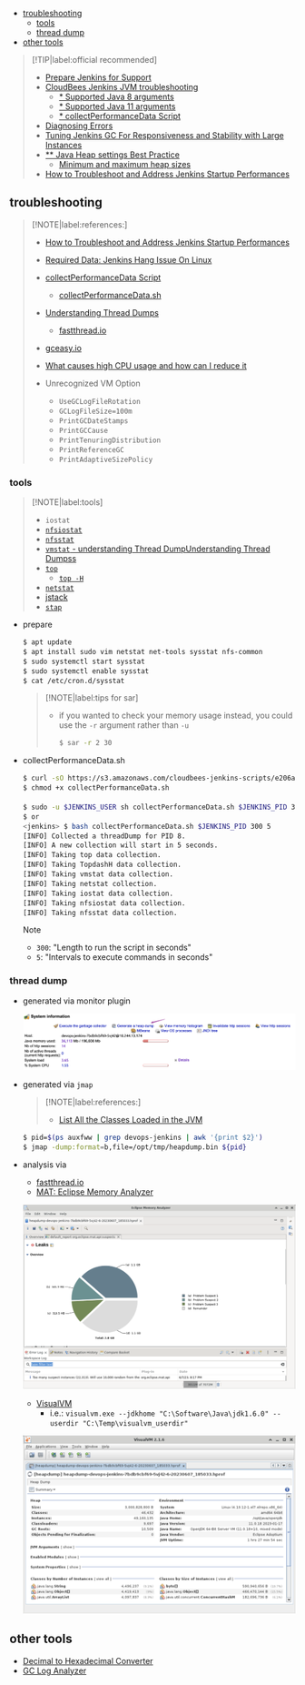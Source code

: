 <!-- START doctoc generated TOC please keep comment here to allow auto update -->
<!-- DON'T EDIT THIS SECTION, INSTEAD RE-RUN doctoc TO UPDATE -->

- [troubleshooting](#troubleshooting)
  - [tools](#tools)
  - [thread dump](#thread-dump)
- [other tools](#other-tools)

<!-- END doctoc generated TOC please keep comment here to allow auto update -->

> [!TIP|label:official recommended]
> - [Prepare Jenkins for Support](https://docs.cloudbees.com/docs/cloudbees-ci-kb/latest/best-practices/prepare-jenkins-for-support)
> - [CloudBees Jenkins JVM troubleshooting](https://docs.cloudbees.com/docs/cloudbees-ci/latest/jvm-troubleshooting/)
>   - [* Supported Java 8 arguments](https://docs.cloudbees.com/docs/cloudbees-ci/latest/jvm-troubleshooting/#java8-arguments)
>   - [* Supported Java 11 arguments](https://docs.cloudbees.com/docs/cloudbees-ci/latest/jvm-troubleshooting/#java11-arguments)
>   - [* collectPerformanceData Script](https://docs.cloudbees.com/docs/cloudbees-ci/latest/jvm-troubleshooting/#running-collectPerformanceData)
> - [Diagnosing Errors](https://www.jenkins.io/doc/book/troubleshooting/diagnosing-errors/)
> - [Tuning Jenkins GC For Responsiveness and Stability with Large Instances](https://www.jenkins.io/blog/2016/11/21/gc-tuning/)
> - [** Java Heap settings Best Practice](https://docs.cloudbees.com/docs/cloudbees-ci-kb/latest/best-practices/jvm-memory-settings-best-practice)
>   - [Minimum and maximum heap sizes](https://docs.cloudbees.com/docs/cloudbees-ci/latest/jvm-troubleshooting/#_minimum_and_maximum_heap_sizes)
> - [How to Troubleshoot and Address Jenkins Startup Performances](https://docs.cloudbees.com/docs/cloudbees-ci-kb/latest/troubleshooting-guides/jenkins-startup-performances)

## troubleshooting

> [!NOTE|label:references:]
> - [How to Troubleshoot and Address Jenkins Startup Performances](https://docs.cloudbees.com/docs/cloudbees-ci-kb/latest/troubleshooting-guides/jenkins-startup-performances)
> - [Required Data: Jenkins Hang Issue On Linux](https://docs.cloudbees.com/docs/cloudbees-ci-kb/latest/required-data/required-data-hang-issue-on-linux-cjp)
> - [collectPerformanceData Script](https://docs.cloudbees.com/docs/cloudbees-ci/latest/jvm-troubleshooting/#running-collectPerformanceData)
>   - [collectPerformanceData.sh](https://s3.amazonaws.com/cloudbees-jenkins-scripts/e206a5-linux/collectPerformanceData.sh)
> - [Understanding Thread Dumps](https://docs.cloudbees.com/docs/cloudbees-ci/latest/jvm-troubleshooting/#_understanding_thread_dumps)
>   - [fastthread.io](https://fastthread.io/)
> - [gceasy.io](https://gceasy.io/)
> - [What causes high CPU usage and how can I reduce it](https://pc.net/helpcenter/answers/reduce_high_cpu_usage)
>
> - Unrecognized VM Option
>   - `UseGCLogFileRotation`
>   - `GCLogFileSize=100m`
>   - `PrintGCDateStamps`
>   - `PrintGCCause`
>   - `PrintTenuringDistribution`
>   - `PrintReferenceGC`
>   - `PrintAdaptiveSizePolicy`

### tools

> [!NOTE|label:tools]
> - `iostat`
> - [`nfsiostat`](https://docs.cloudbees.com/docs/cloudbees-ci/latest/jvm-troubleshooting/#_nfsiostat)
> - [`nfsstat`](https://docs.cloudbees.com/docs/cloudbees-ci/latest/jvm-troubleshooting/#_nfsstat)
> - [`vmstat` - understanding Thread DumpUnderstanding Thread Dumpss](https://docs.cloudbees.com/docs/cloudbees-ci/latest/jvm-troubleshooting/#_vmstat)
> - [`top`](https://docs.cloudbees.com/docs/cloudbees-ci/latest/jvm-troubleshooting/#_top)
>   - [`top -H`](https://docs.cloudbees.com/docs/cloudbees-ci/latest/jvm-troubleshooting/#_top_h)
> - [`netstat`](https://docs.cloudbees.com/docs/cloudbees-ci/latest/jvm-troubleshooting/#_netstat)
> - [jstack](https://docs.cloudbees.com/docs/cloudbees-ci/latest/jvm-troubleshooting/#_jstack)
> - [`stap`](https://man7.org/linux/man-pages/man1/stap.1.html)

- prepare
  ```bash
  $ apt update
  $ apt install sudo vim netstat net-tools sysstat nfs-common
  $ sudo systemctl start sysstat
  $ sudo systemctl enable sysstat
  $ cat /etc/cron.d/sysstat
  ```

  > [!NOTE|label:tips for sar]
  > - if you wanted to check your memory usage instead, you could use the `-r` argument rather than `-u`
  >   ```bash
  >   $ sar -r 2 30
  >   ```

- collectPerformanceData.sh
  ```bash
  $ curl -sO https://s3.amazonaws.com/cloudbees-jenkins-scripts/e206a5-linux/collectPerformanceData.sh
  $ chmod +x collectPerformanceData.sh

  $ sudo -u $JENKINS_USER sh collectPerformanceData.sh $JENKINS_PID 300 5
  $ or
  <jenkins> $ bash collectPerformanceData.sh $JENKINS_PID 300 5
  [INFO] Collected a threadDump for PID 8.
  [INFO] A new collection will start in 5 seconds.
  [INFO] Taking top data collection.
  [INFO] Taking TopdashH data collection.
  [INFO] Taking vmstat data collection.
  [INFO] Taking netstat collection.
  [INFO] Taking iostat data collection.
  [INFO] Taking nfsiostat data collection.
  [INFO] Taking nfsstat data collection.
  ```

  > [!NOTE]
  > - `300`: "Length to run the script in seconds"
  > - `5`: "Intervals to execute commands in seconds"


### thread dump

- generated via monitor plugin

  ![generate heap dump](../screenshot/jenkins/heap-dump-jenkins.png)

- generated via `jmap`

  > [!NOTE|label:references:]
  > - [List All the Classes Loaded in the JVM](https://www.baeldung.com/jvm-list-all-classes-loaded)

  ```bash
  $ pid=$(ps auxfww | grep devops-jenkins | awk '{print $2}')
  $ jmap -dump:format=b,file=/opt/tmp/heapdump.bin ${pid}
  ```

- analysis via
  - [fastthread.io](https://fastthread.io/)
  - [MAT: Eclipse Memory Analyzer](https://www.eclipse.org/mat/)

   ![Eclipse Memory Analyzer](../screenshot/jenkins/dump-viewer-eclipse_memory_analyzer.png)

  - [VisualVM](https://visualvm.github.io/)
    - i.e.: `visualvm.exe --jdkhome "C:\Software\Java\jdk1.6.0" --userdir "C:\Temp\visualvm_userdir"`

   ![VisualVM](../screenshot/jenkins/dump-viewer-visualvm.png)

## other tools
- [Decimal to Hexadecimal Converter](https://www.binaryhexconverter.com/decimal-to-hex-converter)
- [GC Log Analyzer](https://gceasy.io/)
